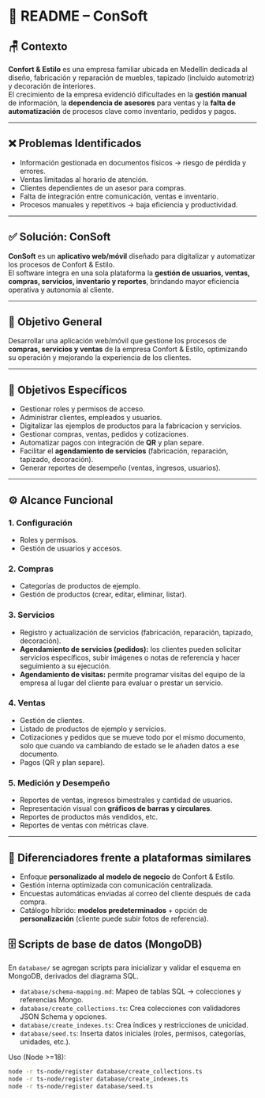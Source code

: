 # 📘 README – ConSoft

## 🪑 Contexto  
**Confort & Estilo** es una empresa familiar ubicada en Medellín dedicada al diseño, fabricación y reparación de muebles, tapizado (incluido automotriz) y decoración de interiores.  
El crecimiento de la empresa evidenció dificultades en la **gestión manual** de información, la **dependencia de asesores** para ventas y la **falta de automatización** de procesos clave como inventario, pedidos y pagos.

---

## ❌ Problemas Identificados
- Información gestionada en documentos físicos → riesgo de pérdida y errores.  
- Ventas limitadas al horario de atención.  
- Clientes dependientes de un asesor para compras.  
- Falta de integración entre comunicación, ventas e inventario.  
- Procesos manuales y repetitivos → baja eficiencia y productividad.  

---

## ✅ Solución: ConSoft
**ConSoft** es un **aplicativo web/móvil** diseñado para digitalizar y automatizar los procesos de Confort & Estilo.  
El software integra en una sola plataforma la **gestión de usuarios, ventas, compras, servicios, inventario y reportes**, brindando mayor eficiencia operativa y autonomía al cliente.

---

## 🎯 Objetivo General
Desarrollar una aplicación web/móvil que gestione los procesos de **compras, servicios y ventas** de la empresa Confort & Estilo, optimizando su operación y mejorando la experiencia de los clientes.

---

## 🔑 Objetivos Específicos
- Gestionar roles y permisos de acceso.  
- Administrar clientes, empleados y usuarios.  
- Digitalizar las ejemplos de productos para la fabricacion y servicios.  
- Gestionar compras, ventas, pedidos y cotizaciones.  
- Automatizar pagos con integración de **QR** y plan separe.  
- Facilitar el **agendamiento de servicios** (fabricación, reparación, tapizado, decoración).  
- Generar reportes de desempeño (ventas, ingresos, usuarios).  

---

## ⚙️ Alcance Funcional

### 1. Configuración
- Roles y permisos.  
- Gestión de usuarios y accesos.  

### 2. Compras
- Categorías de productos de ejemplo.  
- Gestión de productos (crear, editar, eliminar, listar).  
 

### 3. Servicios
- Registro y actualización de servicios (fabricación, reparación, tapizado, decoración).  
- **Agendamiento de servicios (pedidos):** los clientes pueden solicitar servicios específicos, subir imágenes o notas de referencia y hacer seguimiento a su ejecución.  
- **Agendamiento de visitas:** permite programar visitas del equipo de la empresa al lugar del cliente para evaluar o prestar un servicio.   

### 4. Ventas
- Gestión de clientes.  
- Listado de productos de ejemplo y servicios.  
- Cotizaciones y pedidos que se mueve todo por el mismo documento, solo que cuando va cambiando de estado se le añaden datos a ese documento.  
- Pagos (QR y plan separe).  


### 5. Medición y Desempeño
- Reportes de ventas, ingresos bimestrales y cantidad de usuarios.  
- Representación visual con **gráficos de barras y circulares**. 
- Reportes de productos más vendidos, etc. 
- Reportes de ventas con métricas clave.
---

## 📌 Diferenciadores frente a plataformas similares
- Enfoque **personalizado al modelo de negocio** de Confort & Estilo.  
- Gestión interna optimizada con comunicación centralizada.  
- Encuestas automáticas enviadas al correo del cliente después de cada compra.  
- Catálogo híbrido: **modelos predeterminados** + opción de **personalización** (cliente puede subir fotos de referencia).  


## 🗄️ Scripts de base de datos (MongoDB)

En `database/` se agregan scripts para inicializar y validar el esquema en MongoDB, derivados del diagrama SQL.

- `database/schema-mapping.md`: Mapeo de tablas SQL → colecciones y referencias Mongo.
- `database/create_collections.ts`: Crea colecciones con validadores JSON Schema y opciones.
- `database/create_indexes.ts`: Crea índices y restricciones de unicidad.
- `database/seed.ts`: Inserta datos iniciales (roles, permisos, categorías, unidades, etc.).

Uso (Node >=18):

```bash
node -r ts-node/register database/create_collections.ts
node -r ts-node/register database/create_indexes.ts
node -r ts-node/register database/seed.ts
```


